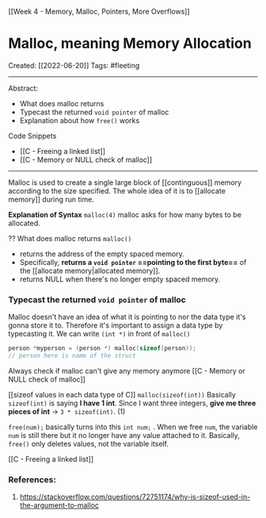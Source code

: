 [[Week 4 - Memory, Malloc, Pointers, More Overflows]]

# Malloc, meaning Memory Allocation
Created:  [[2022-06-20]]
Tags: #fleeting   

---
Abstract:
- What does malloc returns
- Typecast the returned `void pointer` of malloc
- Explanation about how `free()` works


Code Snippets
- [[C - Freeing a linked list]]
- [[C - Memory or NULL check of malloc]]
---
Malloc is used to create a single large block of [[continguous]] memory according to the size specified. The whole idea of it is to [[allocate memory]] during run time. 

**Explanation of Syntax**
`malloc(4)` malloc asks for how many bytes to be allocated.



?? What does malloc returns
`malloc()` 
- returns the address of the empty spaced memory. 
- Specifically, **returns a `void pointer` ==pointing to the first byte==** of the [[allocate memory|allocated memory]].
- returns NULL when there's no longer empty spaced memory. 


### Typecast the returned `void pointer` of malloc
Malloc doesn't have an idea of what it is pointing to nor the data type it's gonna store it to. Therefore it's important to assign a data type by typecasting it. We can write `(int *)` in front of `malloc()` 
```c
person *myperson = (person *) malloc(sizeof(person));
// person here is name of the struct
```



Always check if malloc can't give any memory anymore
[[C - Memory or NULL check of malloc]]






[[sizeof values in each data type of C]]
`malloc(sizeof(int))`
Basically `sizeof(int)` is saying **I have 1 int**. Since I want three integers, **give me three pieces of int** -> `3 * sizeof(int)`. (1)





`free(num);`  basically turns into this `int num;` . When we free `num`, the variable `num` is still there but it no longer have any value attached to it. Basically, `free()` only deletes values, not the variable itself. 


[[C - Freeing a linked list]]





### References:
1. https://stackoverflow.com/questions/72751174/why-is-sizeof-used-in-the-argument-to-malloc